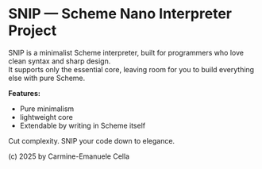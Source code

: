 # SNIP — Scheme Nano Interpreter Project

SNIP is a minimalist Scheme interpreter, built for programmers who love clean syntax and sharp design.  
It supports only the essential core, leaving room for you to build everything else with pure Scheme.

**Features:**
- Pure minimalism
- lightweight core
- Extendable by writing in Scheme itself

Cut complexity. SNIP your code down to elegance.

(c) 2025 by Carmine-Emanuele Cella


